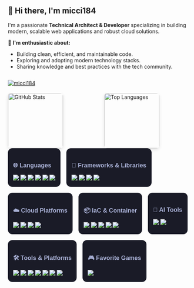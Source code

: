 ## 👋 Hi there, I'm micci184

I'm a passionate **Technical Architect & Developer** specializing in building modern, scalable web applications and robust cloud solutions. 

📖 **I'm enthusiastic about:**

- Building clean, efficient, and maintainable code.
- Exploring and adopting modern technology stacks.
- Sharing knowledge and best practices with the tech community.

<div style="display: flex; flex-wrap: wrap; gap: 20px; justify-content: flex-start;">
  <p align="left">
    <a href="https://github.com/micci184/micci184" target="_blank" title="My GitHub Profile">
      <img src="https://komarev.com/ghpvc/?username=micci184" alt="micci184" style="max-width: 150px; margin-bottom: 5px;" />
    </a>
  </p>
</div>

<div style="display: flex; gap: 20px;">
  <a href="https://github.com/anuraghazra/github-readme-stats" target="_blank" style="flex: 1;">
    <img
      src="https://github-readme-stats.vercel.app/api?username=micci184&theme=tokyonight&count_private=true&show_icons=true"
      height="150" 
      alt="GitHub Stats"
      style="border-radius: 8px; box-shadow: 0px 4px 10px rgba(0,0,0,0.1); object-fit: cover;"
    />
  </a>
  <a href="https://github.com/anuraghazra/github-readme-stats" target="_blank" style="flex: 1;">
    <img
      src="https://github-readme-stats.vercel.app/api/top-langs/?username=micci184&langs_count=8&theme=tokyonight"
      height="150"
      alt="Top Languages"
      style="border-radius: 8px; box-shadow: 0px 4px 10px rgba(0,0,0,0.1); object-fit: cover;"
    />
  </a>
</div>

<!-- Tech Stack Cards -->
<div style="display:flex; flex-wrap:wrap; gap:16px; font-family:sans-serif;">

  <!-- Languages -->
  <div style="background:#1a1b27;padding:14px;border-radius:12px;transition:transform 0.2s;" 
       onmouseover="this.style.transform='translateY(-5px)'" 
       onmouseout="this.style.transform='translateY(0)'">
    <h3 style="color:#a9b1d6;">🌐 Languages</h3>
    <div>
      <img src="https://img.shields.io/badge/html5-%23E34F26.svg?style=flat-square&logo=html5&logoColor=white"/>
      <img src="https://img.shields.io/badge/css3-%23323330.svg?style=flat-square&logo=CSS3&logoColor=white"/>
      <img src="https://img.shields.io/badge/JavaScript-%23007ACC.svg?style=flat-square&logo=JavaScript&logoColor=white"/>
      <img src="https://img.shields.io/badge/TypeScript-007ACC?style=flat-square&logo=typescript&logoColor=white"/>
      <img src="https://img.shields.io/badge/Python-%23323330.svg?style=flat-square&logo=Python&logoColor=white"/>
      <img src="https://img.shields.io/badge/go-%2300ADD8.svg?style=flat-square&logo=go&logoColor=white"/>
    </div>
  </div>

  <!-- Frameworks -->
  <div style="background:#1a1b27;padding:14px;border-radius:12px;transition:transform 0.2s;" 
       onmouseover="this.style.transform='translateY(-5px)'" 
       onmouseout="this.style.transform='translateY(0)'">
    <h3 style="color:#a9b1d6;">🚧 Frameworks & Libraries</h3>
    <div>
      <img src="https://img.shields.io/badge/Vue.js-35495E?style=flat-square&logo=Vue.js&logoColor=4FC08D"/>
      <img src="https://shields.io/badge/react-black?logo=react&style=flat-square"/>
      <img src="https://img.shields.io/badge/Vite-B73BFE?style=flat-square&logo=vite&logoColor=FFD62E"/>
      <img src="https://img.shields.io/badge/next.js-000000?style=flat-square&logo=nextdotjs&logoColor=white"/>
    </div>
  </div>

  <!-- Cloud -->
  <div style="background:#1a1b27;padding:14px;border-radius:12px;transition:transform 0.2s;" 
       onmouseover="this.style.transform='translateY(-5px)'" 
       onmouseout="this.style.transform='translateY(0)'">
    <h3 style="color:#a9b1d6;">☁️ Cloud Platforms</h3>
    <div>
      <img src="https://img.shields.io/badge/Amazon_AWS-232F3E?style=flat-square&logo=amazon-aws&logoColor=white"/>
      <img src="https://img.shields.io/badge/Google_Cloud-4285F4?style=flat-square&logo=google-cloud&logoColor=white"/>
      <img src="https://img.shields.io/badge/Microsoft_Azure-0089D6?style=flat-square&logo=microsoft-azure&logoColor=white"/>
      <img src="https://img.shields.io/badge/Alibaba_Cloud-FF6A00?style=flat-square&logo=alibabacloud&logoColor=white"/>
    </div>
  </div>

  <!-- IaC & Container -->
  <div style="background:#1a1b27;padding:14px;border-radius:12px;transition:transform 0.2s;" 
       onmouseover="this.style.transform='translateY(-5px)'" 
       onmouseout="this.style.transform='translateY(0)'">
    <h3 style="color:#a9b1d6;">📦 IaC & Container</h3>
    <div>
      <img src="https://img.shields.io/static/v1?style=flat-square&message=Terraform&color=844FBA&logo=Terraform&logoColor=FFFFFF&label="/>
      <img src="https://img.shields.io/badge/ansible-%231A1918.svg?style=flat-square&logo=ansible&logoColor=white"/>
      <img src="https://img.shields.io/badge/packer-%23E7EEF0.svg?style=flat-square&logo=packer&logoColor=%2302A8EF"/>
      <img src="https://img.shields.io/badge/kubernetes-%23326ce5.svg?style=flat-square&logo=kubernetes&logoColor=white"/>
      <img src="https://img.shields.io/badge/docker-%230db7ed.svg?style=flat-square&logo=docker&logoColor=white"/>
    </div>
  </div>

  <div style="background:#1a1b27;padding:14px;border-radius:12px;transition:transform 0.2s;" 
       onmouseover="this.style.transform='translateY(-5px)'" 
       onmouseout="this.style.transform='translateY(0)'">
    <h3 style="color:#a9b1d6;">🤖 AI Tools</h3>
    <div>
      <img src="https://img.shields.io/badge/Cursor-000000?style=flat-square&logo=cursor&logoColor=white"/>
      <img src="https://img.shields.io/badge/Windsurf-000000?style=flat-square&logo=data:image/svg+xml;base64,PHN2ZyB3aWR0aD0iMjQiIGhlaWdodD0iMjQiIHZpZXdCb3g9IjAgMCAyNCAyNCIgZmlsbD0ibm9uZSIgeG1sbnM9Imh0dHA6Ly93d3cudzMub3JnLzIwMDAvc3ZnIj4KPHBhdGggZD0iTTEyIDJMMjIgMTJMMTIgMjJMMiAxMkwxMiAyWiIgZmlsbD0iIzU4RTVCQSIvPgo8L3N2Zz4%3D&logoColor=%2358E5BA"/>
    </div>
  </div>

  <!-- Tools -->
  <div style="background:#1a1b27;padding:14px;border-radius:12px;transition:transform 0.2s;" 
       onmouseover="this.style.transform='translateY(-5px)'" 
       onmouseout="this.style.transform='translateY(0)'">
    <h3 style="color:#a9b1d6;">🛠️ Tools & Platforms</h3>
    <div>
      <img src="https://img.shields.io/badge/Postman-FF6C37?style=flat-square&logo=postman&logoColor=white"/>
      <img src="https://img.shields.io/badge/Slack-4A154B?style=flat-square&logo=slack&logoColor=white"/>
      <img src="https://img.shields.io/badge/GitHub-100000?style=flat-square&logo=github&logoColor=white"/>
      <img src="https://img.shields.io/badge/GitHub_Actions-2088FF?style=flat-square&logo=github-actions&logoColor=white"/>
      <img src="https://img.shields.io/badge/GitLab-330F63?style=flat-square&logo=gitlab&logoColor=white"/>
      <img src="https://img.shields.io/badge/-Swagger-%23Clojure?style=flat-square&logo=swagger&logoColor=white"/>
      <img src="https://img.shields.io/badge/VSCode-0078D4?style=flat-square&logo=visual%20studio%20code&logoColor=white"/>
    </div>
  </div>

  <!-- Games -->
  <div style="background:#1a1b27;padding:14px;border-radius:12px;transition:transform 0.2s;" 
       onmouseover="this.style.transform='translateY(-5px)'" 
       onmouseout="this.style.transform='translateY(0)'">
    <h3 style="color:#a9b1d6;">🎮 Favorite Games</h3>
    <div>
      <img src="https://img.shields.io/badge/FIFA-B7312F?style=flat-square&logo=fifa&logoColor=white"/>
    </div>
  </div>

</div>
